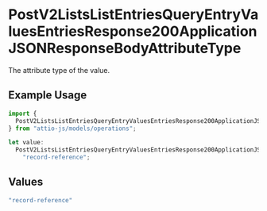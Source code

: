 # PostV2ListsListEntriesQueryEntryValuesEntriesResponse200ApplicationJSONResponseBodyAttributeType

The attribute type of the value.

## Example Usage

```typescript
import {
  PostV2ListsListEntriesQueryEntryValuesEntriesResponse200ApplicationJSONResponseBodyAttributeType,
} from "attio-js/models/operations";

let value:
  PostV2ListsListEntriesQueryEntryValuesEntriesResponse200ApplicationJSONResponseBodyAttributeType =
    "record-reference";
```

## Values

```typescript
"record-reference"
```